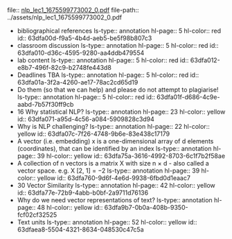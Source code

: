 file:: [nlp_lec1_1675599773002_0.pdf](../assets/nlp_lec1_1675599773002_0.pdf)
file-path:: ../assets/nlp_lec1_1675599773002_0.pdf

- bibliographical references
  ls-type:: annotation
  hl-page:: 5
  hl-color:: red
  id:: 63dfa00d-f9a5-4b4d-aeb5-be5f98b807c3
- classroom discussion
  ls-type:: annotation
  hl-page:: 5
  hl-color:: red
  id:: 63dfa010-d36c-4595-9280-aa4ddb479554
- lab content
  ls-type:: annotation
  hl-page:: 5
  hl-color:: red
  id:: 63dfa012-e8b7-496f-82c9-b2748fe443d8
- Deadlines TBA
  ls-type:: annotation
  hl-page:: 5
  hl-color:: red
  id:: 63dfa01a-3f2a-4260-ae17-78ac2cd65d19
- Do them (so that we can help) and please do not attempt to plagiarise!
  ls-type:: annotation
  hl-page:: 5
  hl-color:: red
  id:: 63dfa01f-d686-4c9e-aabd-7b57f30ff9cb
- 16 Why statistical NLP?
  ls-type:: annotation
  hl-page:: 23
  hl-color:: yellow
  id:: 63dfa071-a95d-4c56-a084-5909828c3d94
- Why is NLP challenging?
  ls-type:: annotation
  hl-page:: 22
  hl-color:: yellow
  id:: 63dfa07c-7f26-4748-9b6e-83e438c17179
- A vector (i.e. embedding) x is a one-dimensional array of d elements (coordinates), that can be identified by an index
  ls-type:: annotation
  hl-page:: 39
  hl-color:: yellow
  id:: 63dfa75a-3616-4992-8703-6c1f7b2f58ae
- A collection of n vectors is a matrix X with size n × d - also called a vector space. e.g. X [2, 1] = −2
  ls-type:: annotation
  hl-page:: 39
  hl-color:: yellow
  id:: 63dfa760-9d6f-4e6d-9938-6fbd0d1eaac7
- 30 Vector Similarity
  ls-type:: annotation
  hl-page:: 42
  hl-color:: yellow
  id:: 63dfa77e-72b9-4abb-b0bf-2a9711d76136
- Why do we need vector representations of text?
  ls-type:: annotation
  hl-page:: 48
  hl-color:: yellow
  id:: 63dfa9b7-0b0a-408b-9350-fcf02cf32525
- Text units
  ls-type:: annotation
  hl-page:: 52
  hl-color:: yellow
  id:: 63dfaea8-5504-4321-8634-048530c47c5a